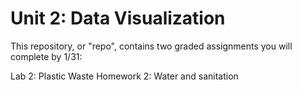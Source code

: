 # Unit 2: Data Visualization

This repository, or "repo", contains two graded assignments you will complete by 1/31:

Lab 2: Plastic Waste
Homework 2: Water and sanitation
